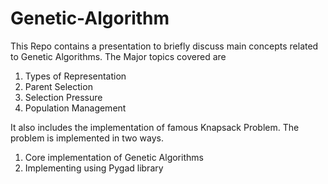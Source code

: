 # Genetic-Algorithm
This Repo contains a presentation to briefly discuss main concepts related to Genetic Algorithms.
The Major topics covered are
1. Types of Representation
2. Parent Selection
3. Selection Pressure
4. Population Management

It also includes the implementation of famous Knapsack Problem. The problem is implemented in two ways.
1. Core implementation of Genetic Algorithms
2. Implementing using Pygad library
